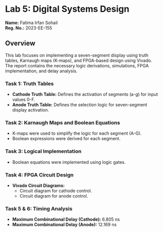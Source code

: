 # Lab 5: Digital Systems Design  
  
**Name:** Fatima Irfan Sohail  
**Reg. No.:** 2023-EE-155  

## Overview  
This lab focuses on implementing a seven-segment display using truth tables, Karnaugh maps (K-maps), and FPGA-based design using Vivado. The report contains the necessary logic derivations, simulations, FPGA implementation, and delay analysis.  

### Task 1: Truth Tables  
- **Cathode Truth Table:** Defines the activation of segments (a-g) for input values 0-F.  
- **Anode Truth Table:** Defines the selection logic for seven-segment display activation.  

### Task 2: Karnaugh Maps and Boolean Equations  
- K-maps were used to simplify the logic for each segment (A-G).  
- Boolean expressions were derived for each segment.  

### Task 3: Logical Implementation  
- Boolean equations were implemented using logic gates.  

### Task 4: FPGA Circuit Design  
- **Vivado Circuit Diagrams:**  
  - Circuit diagram for cathode control.  
  - Circuit diagram for anode control.  

### Task 5 & 6: Timing Analysis  
- **Maximum Combinational Delay (Cathode):** 6.805 ns  
- **Maximum Combinational Delay (Anode):** 12.169 ns  



